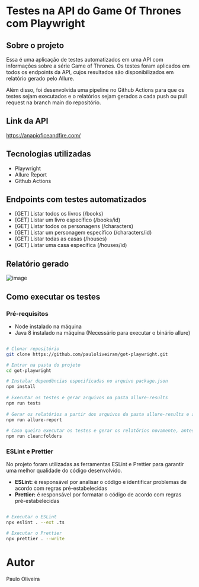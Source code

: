 # Testes na API do Game Of Thrones com Playwright

## Sobre o projeto

Essa é uma aplicação de testes automatizados em uma API com informações sobre a série Game of Thrones. Os testes foram aplicados em todos os endpoints da API, cujos resultados são disponibilizados em relatório gerado pelo Allure. 

Além disso, foi desenvolvida uma pipeline no Github Actions para que os testes sejam executados e o relatórios sejam gerados a cada push ou pull request na branch main do repositório.

## Link da API
https://anapioficeandfire.com/

## Tecnologias utilizadas

- Playwright
- Allure Report
- Github Actions

## Endpoints com testes automatizados

- [GET] Listar todos os livros (/books)
- [GET] Listar um livro específico (/books/id)
- [GET] Listar todos os personagens (/characters)
- [GET] Listar um personagem específico (/characters/id)
- [GET] Listar todas as casas (/houses)
- [GET] Listar uma casa específica (/houses/id)

## Relatório gerado
![image](https://github.com/pauloliveiram/got-playwright/assets/39312072/a49a0222-d05d-44e1-8b1f-a5ee909ec807)

## Como executar os testes

### Pré-requisitos

- Node instalado na máquina
- Java 8 instalado na máquina (Necessário para executar o binário allure)

```bash

# Clonar repositório
git clone https://github.com/pauloliveiram/got-playwright.git

# Entrar na pasta do projeto
cd got-playwright

# Instalar dependências especificadas no arquivo package.json 
npm install
	
# Executar os testes e gerar arquivos na pasta allure-results
npm run tests
					
# Gerar os relatórios a partir dos arquivos da pasta allure-results e abrir o browser com os relatórios
npm run allure-report
								
# Caso queira executar os testes e gerar os relatórios novamente, antes é necessário limpar a pasta allure-results com o seguinte comando:
npm run clean:folders					
```

 ### ESLint e Prettier
No projeto foram utilizadas as ferramentas ESLint e Prettier para garantir uma melhor qualidade do código desenvolvido. 
- **ESLint:** é responsável por analisar o código e identificar problemas de acordo com regras pré-estabelecidas
- **Prettier:** é responsável por formatar o código de acordo com regras pré-estabelecidas

```bash

# Executar o ESLint
npx eslint . --ext .ts

# Executar o Prettier
npx prettier . --write
```

# Autor
Paulo Oliveira

